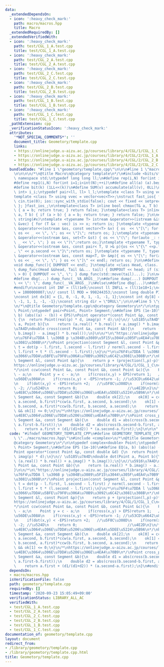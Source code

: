 ```yaml
---
data:
  _extendedDependsOn:
  - icon: ':heavy_check_mark:'
    path: macro/macros.hpp
    title: Macro
  _extendedRequiredBy: []
  _extendedVerifiedWith:
  - icon: ':heavy_check_mark:'
    path: test/CGL_1_A.test.cpp
    title: test/CGL_1_A.test.cpp
  - icon: ':heavy_check_mark:'
    path: test/CGL_2_A.test.cpp
    title: test/CGL_2_A.test.cpp
  - icon: ':heavy_check_mark:'
    path: test/CGL_2_C.test.cpp
    title: test/CGL_2_C.test.cpp
  - icon: ':heavy_check_mark:'
    path: test/CGL_2_B.test.cpp
    title: test/CGL_2_B.test.cpp
  - icon: ':heavy_check_mark:'
    path: test/CGL_1_B.test.cpp
    title: test/CGL_1_B.test.cpp
  - icon: ':heavy_check_mark:'
    path: test/CGL_1_C.test.cpp
    title: test/CGL_1_C.test.cpp
  _pathExtension: cpp
  _verificationStatusIcon: ':heavy_check_mark:'
  attributes:
    '*NOT_SPECIAL_COMMENTS*': ''
    document_title: Geometory/template.cpp
    links:
    - https://onlinejudge.u-aizu.ac.jp/courses/library/4/CGL/1/CGL_1_C
    - https://onlinejudge.u-aizu.ac.jp/courses/library/4/CGL/2/CGL_1_A
    - https://onlinejudge.u-aizu.ac.jp/courses/library/4/CGL/2/CGL_2_B
    - https://onlinejudge.u-aizu.ac.jp/courses/library/4/CGL/2/CGL_2_C
  bundledCode: "#line 1 \"geometory/template.cpp\"\n\n\n#line 1 \"macro/macros.hpp\"\
    \n\n\n\n/*\n@title Macro\n@category template\n*/\n#include <bits/stdc++.h>\nusing\
    \ namespace std;\ntypedef long long ll;\n#define rep(i,N) for(int i=0;i<int(N);++i)\n\
    #define rep1(i,N) for(int i=1;i<int(N);++i)\n#define all(a) (a).begin(),(a).end()\n\
    #define bit(k) (1LL<<(k))\n#define SUM(v) accumulate(all(v), 0LL)\n\ntypedef pair<int,\
    \ int> i_i;\ntypedef pair<ll, ll> l_l;\ntemplate <class T> using vec = vector<T>;\n\
    template <class T> using vvec = vector<vec<T>>;\nstruct fast_ios{ fast_ios(){\
    \ cin.tie(0); ios::sync_with_stdio(false); cout << fixed << setprecision(20);\
    \ }; }fast_ios_;\n\ntemplate<class T> inline bool chmax(T& a, T b) { if (a < b)\
    \ { a = b; return true; } return false; }\ntemplate<class T> inline bool chmin(T&\
    \ a, T b) { if (a > b) { a = b; return true; } return false; }\n\n#define TOSTRING(x)\
    \ string(#x)\ntemplate <typename T> istream &operator>>(istream &is, vector<T>\
    \ &vec) { for (T &x : vec) is >> x; return is; }\ntemplate <typename T> ostream\
    \ &operator<<(ostream &os, const vector<T> &v) { os  << \"[\"; for(auto _: v)\
    \ os << _ << \", \"; os << \"]\"; return os; };\ntemplate <typename T> ostream\
    \ &operator<<(ostream &os, set<T> &st) { os << \"(\"; for(auto _: st) { os <<\
    \ _ << \", \"; } os << \")\";return os;}\ntemplate <typename T, typename U> ostream\
    \ &operator<<(ostream &os, const pair< T, U >& p){os << \"{\" <<p.first << \"\
    , \" << p.second << \"}\";return os; }\ntemplate <typename T, typename U> ostream\
    \ &operator<<(ostream &os, const map<T, U> &mp){ os << \"[\"; for(auto _: mp){\
    \ os << _ << \", \"; } os << \"]\" << endl; return os; }\n\n#define DUMPOUT cerr\n\
    void dump_func(){ DUMPOUT << endl; }\ntemplate <class Head, class... Tail> void\
    \ dump_func(Head &&head, Tail &&... tail) { DUMPOUT << head; if (sizeof...(Tail)\
    \ > 0) { DUMPOUT << \", \"; } dump_func(std::move(tail)...); }\n\n#ifdef DEBUG\n\
    #define dbg(...) dump_func(__VA_ARGS__)\n#define dump(...) DUMPOUT << string(#__VA_ARGS__)\
    \ << \": \"; dump_func(__VA_ARGS__)\n#else\n#define dbg(...)\n#define dump(...)\n\
    #endif\n\nconst int INF = (ll)1e9;\nconst ll INFLL = (ll)1e18+1;\nconst ll MOD\
    \ = 1000000007;\n// const ll MOD = 998244353;\nconst long double PI = acos(-1.0);\n\
    \nconst int dx[8] = {1, 0, -1, 0, 1, -1, -1, 1};\nconst int dy[8] = {0, 1, 0,\
    \ -1, 1, 1, -1, -1};\nconst string dir = \"DRUL\";\n\n\n#line 5 \"geometory/template.cpp\"\
    \n/*\n@title Geometory/template.cpp\n@category Geometory\n*/\n\ntypedef complex<double>\
    \ Point;\ntypedef pair<Point, Point> Segment;\n#define EPS (1e-10)\n#define EQ(a,\
    \ b) (abs((a) - (b)) < EPS)\nPoint operator*(const Point &p, const double &d)\
    \ {\n  return Point(real(p) * d, imag(p) * d);\n}\n// \u5185\u7A4D\ndouble dot(Point\
    \ a, Point b){\n    return (a.real() * b.real() + a.imag() * b.imag());\n}\n//\u5916\
    \u7A4D\ndouble cross(const Point &a, const Point &b){\n    return (a.real() *\
    \ b.imag() - a.imag() * b.real());\n}\n\n/*\n\"https://onlinejudge.u-aizu.ac.jp/courses/library/4/CGL/2/CGL_1_A\"\
    \n\u76F4\u7DDA l \u306B p \u304B\u3089\u5F15\u3044\u305F\u4EA4\u70B9\u3092\u6C42\
    \u3081\u308B\n*/\nPoint projection(const Segment &l, const Point &p){\n    double\
    \ t = dot(p - l.first, l.second - l.first) / norm(l.second - l.first);\n    return\
    \ l.first + t * (l.second - l.first);\n}\n/*\n\u76F4\u7DDA l \u306B\u95A2\u3057\
    \u3066\u7DDA\u5BFE\u79F0\u306A\u70B9\u3092\u6C42\u3081\u308B\n*/\nPoint reflection(const\
    \ Segment &l, const Point &p){\n    return p + (projection(l,p)-p)*2.0;\n}\n/*\n\
    https://onlinejudge.u-aizu.ac.jp/courses/library/4/CGL/1/CGL_1_C\ncrockwise\n\
    */\nint ccw(const Point &a, const Point &b, const Point &c){\n    Point x = b\
    \ - a;\n    Point y = c - a;\n    if(cross(x,y) > EPS)return 1;   //\u6642\u8A08\
    \u56DE\u308A\n    if(cross(x,y) < -EPS)return -1; //\u53CD\u6642\u8A08\u56DE\u308A\
    \n    if(dot(x,y) < -EPS)return +2;   //\u5F8C\u308D\n    if(norm(x) < norm(y))return\
    \ -2; //\u524D\n    return 0;                       //\u4E2D\n}\n/*\nhttps://onlinejudge.u-aizu.ac.jp/courses/library/4/CGL/2/CGL_2_B\n\
    \u4E8C\u3064\u306E\u7DDA\u5206\u306E\u4EA4\u5DEE\u5224\u5B9A\n*/\nbool isinterSS(const\
    \ Segment &a, const Segment &b){\n    double ok[2];\n    ok[0] = ccw(a.first,\
    \ a.second, b.first)*ccw(a.first, a.second, b.second);\n    ok[1] = ccw(b.first,\
    \ b.second, a.first)*ccw(b.first, b.second, a.second);\n    return ok[0] <= 0\
    \ && ok[1] <= 0;\n}\n/*\nhttps://onlinejudge.u-aizu.ac.jp/courses/library/4/CGL/2/CGL_2_C\n\
    \u4E8C\u3064\u306E\u7DDA\u5206\u306E\u4EA4\u70B9\n*/\nPoint cross_point(const\
    \ Segment &a, const Segment &b){\n    double d1 = abs(cross(b.second-b.first,\
    \ a.first-b.first));\n    double d2 = abs(cross(b.second-b.first, a.second-b.first));\n\
    \    return a.first + (d1/(d1+d2)) * (a.second-a.first);\n}\n\n\n"
  code: "#ifndef GEOMETORY_TEMPLATE_CPP\n#define GEOMETORY_TEMPLATE_CPP\n#include\
    \ \"../macro/macros.hpp\"\n#include <complex>\n/*\n@title Geometory/template.cpp\n\
    @category Geometory\n*/\n\ntypedef complex<double> Point;\ntypedef pair<Point,\
    \ Point> Segment;\n#define EPS (1e-10)\n#define EQ(a, b) (abs((a) - (b)) < EPS)\n\
    Point operator*(const Point &p, const double &d) {\n  return Point(real(p) * d,\
    \ imag(p) * d);\n}\n// \u5185\u7A4D\ndouble dot(Point a, Point b){\n    return\
    \ (a.real() * b.real() + a.imag() * b.imag());\n}\n//\u5916\u7A4D\ndouble cross(const\
    \ Point &a, const Point &b){\n    return (a.real() * b.imag() - a.imag() * b.real());\n\
    }\n\n/*\n\"https://onlinejudge.u-aizu.ac.jp/courses/library/4/CGL/2/CGL_1_A\"\n\
    \u76F4\u7DDA l \u306B p \u304B\u3089\u5F15\u3044\u305F\u4EA4\u70B9\u3092\u6C42\
    \u3081\u308B\n*/\nPoint projection(const Segment &l, const Point &p){\n    double\
    \ t = dot(p - l.first, l.second - l.first) / norm(l.second - l.first);\n    return\
    \ l.first + t * (l.second - l.first);\n}\n/*\n\u76F4\u7DDA l \u306B\u95A2\u3057\
    \u3066\u7DDA\u5BFE\u79F0\u306A\u70B9\u3092\u6C42\u3081\u308B\n*/\nPoint reflection(const\
    \ Segment &l, const Point &p){\n    return p + (projection(l,p)-p)*2.0;\n}\n/*\n\
    https://onlinejudge.u-aizu.ac.jp/courses/library/4/CGL/1/CGL_1_C\ncrockwise\n\
    */\nint ccw(const Point &a, const Point &b, const Point &c){\n    Point x = b\
    \ - a;\n    Point y = c - a;\n    if(cross(x,y) > EPS)return 1;   //\u6642\u8A08\
    \u56DE\u308A\n    if(cross(x,y) < -EPS)return -1; //\u53CD\u6642\u8A08\u56DE\u308A\
    \n    if(dot(x,y) < -EPS)return +2;   //\u5F8C\u308D\n    if(norm(x) < norm(y))return\
    \ -2; //\u524D\n    return 0;                       //\u4E2D\n}\n/*\nhttps://onlinejudge.u-aizu.ac.jp/courses/library/4/CGL/2/CGL_2_B\n\
    \u4E8C\u3064\u306E\u7DDA\u5206\u306E\u4EA4\u5DEE\u5224\u5B9A\n*/\nbool isinterSS(const\
    \ Segment &a, const Segment &b){\n    double ok[2];\n    ok[0] = ccw(a.first,\
    \ a.second, b.first)*ccw(a.first, a.second, b.second);\n    ok[1] = ccw(b.first,\
    \ b.second, a.first)*ccw(b.first, b.second, a.second);\n    return ok[0] <= 0\
    \ && ok[1] <= 0;\n}\n/*\nhttps://onlinejudge.u-aizu.ac.jp/courses/library/4/CGL/2/CGL_2_C\n\
    \u4E8C\u3064\u306E\u7DDA\u5206\u306E\u4EA4\u70B9\n*/\nPoint cross_point(const\
    \ Segment &a, const Segment &b){\n    double d1 = abs(cross(b.second-b.first,\
    \ a.first-b.first));\n    double d2 = abs(cross(b.second-b.first, a.second-b.first));\n\
    \    return a.first + (d1/(d1+d2)) * (a.second-a.first);\n}\n#endif\n\n"
  dependsOn:
  - macro/macros.hpp
  isVerificationFile: false
  path: geometory/template.cpp
  requiredBy: []
  timestamp: '2020-09-23 15:05:49+09:00'
  verificationStatus: LIBRARY_ALL_AC
  verifiedWith:
  - test/CGL_1_A.test.cpp
  - test/CGL_2_A.test.cpp
  - test/CGL_2_C.test.cpp
  - test/CGL_2_B.test.cpp
  - test/CGL_1_B.test.cpp
  - test/CGL_1_C.test.cpp
documentation_of: geometory/template.cpp
layout: document
redirect_from:
- /library/geometory/template.cpp
- /library/geometory/template.cpp.html
title: Geometory/template.cpp
---
```

